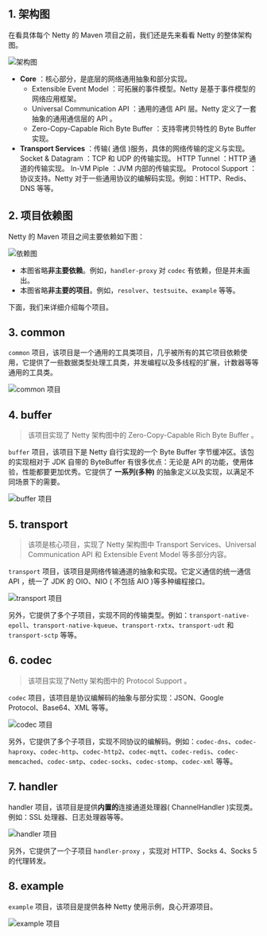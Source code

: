 ## 1. 架构图
在看具体每个 Netty 的 Maven 项目之前，我们还是先来看看 Netty 的整体架构图。

![架构图](https://raw.githubusercontent.com/ZhangShiqiu1993/notes/master/Netty/5.Netty%20%E7%AE%80%E4%BB%8B1-%E9%A1%B9%E7%9B%AE%E7%BB%93%E6%9E%84/assets/01.png)

+ **Core** ：核心部分，是底层的网络通用抽象和部分实现。
    + Extensible Event Model ：可拓展的事件模型。Netty 是基于事件模型的网络应用框架。
    + Universal Communication API ：通用的通信 API 层。Netty 定义了一套抽象的通用通信层的 API 。
    + Zero-Copy-Capable Rich Byte Buffer ：支持零拷贝特性的 Byte Buffer 实现。
+ **Transport Services** ：传输( 通信 )服务，具体的网络传输的定义与实现。
Socket & Datagram ：TCP 和 UDP 的传输实现。
HTTP Tunnel ：HTTP 通道的传输实现。
In-VM Piple ：JVM 内部的传输实现。
Protocol Support ：协议支持。Netty 对于一些通用协议的编解码实现。例如：HTTP、Redis、DNS 等等。

## 2. 项目依赖图
Netty 的 Maven 项目之间主要依赖如下图：

![依赖图](https://raw.githubusercontent.com/ZhangShiqiu1993/notes/master/Netty/5.Netty%20%E7%AE%80%E4%BB%8B1-%E9%A1%B9%E7%9B%AE%E7%BB%93%E6%9E%84/assets/02.png)

+ 本图省略**非主要依赖**。例如，`handler-proxy` 对 `codec` 有依赖，但是并未画出。
+ 本图省略**非主要的项目**。例如，`resolver`、`testsuite`、`example` 等等。


下面，我们来详细介绍每个项目。

## 3. common
`common` 项目，该项目是一个通用的工具类项目，几乎被所有的其它项目依赖使用，它提供了一些数据类型处理工具类，并发编程以及多线程的扩展，计数器等等通用的工具类。

![common 项目](https://raw.githubusercontent.com/ZhangShiqiu1993/notes/master/Netty/5.Netty%20%E7%AE%80%E4%BB%8B1-%E9%A1%B9%E7%9B%AE%E7%BB%93%E6%9E%84/assets/03.png)

## 4. buffer
>该项目实现了 Netty 架构图中的 Zero-Copy-Capable Rich Byte Buffer 。

`buffer` 项目，该项目下是 Netty 自行实现的一个 Byte Buffer 字节缓冲区。该包的实现相对于 JDK 自带的 ByteBuffer 有很多优点：无论是 API 的功能，使用体验，性能都要更加优秀。它提供了 **一系列(多种)** 的抽象定义以及实现，以满足不同场景下的需要。

![buffer 项目](https://raw.githubusercontent.com/ZhangShiqiu1993/notes/master/Netty/5.Netty%20%E7%AE%80%E4%BB%8B1-%E9%A1%B9%E7%9B%AE%E7%BB%93%E6%9E%84/assets/04.png)

## 5. transport
>该项是核心项目，实现了 Netty 架构图中 Transport Services、Universal Communication API 和 Extensible Event Model 等多部分内容。

`transport` 项目，该项目是网络传输通道的抽象和实现。它定义通信的统一通信 API ，统一了 JDK 的 OIO、NIO ( 不包括 AIO )等多种编程接口。

![transport 项目](https://raw.githubusercontent.com/ZhangShiqiu1993/notes/master/Netty/5.Netty%20%E7%AE%80%E4%BB%8B1-%E9%A1%B9%E7%9B%AE%E7%BB%93%E6%9E%84/assets/05.png)

另外，它提供了多个子项目，实现不同的传输类型。例如：`transport-native-epoll`、`transport-native-kqueue`、`transport-rxtx`、`transport-udt` 和 `transport-sctp` 等等。

## 6. codec
>该项目实现了Netty 架构图中的 Protocol Support 。

`codec` 项目，该项目是协议编解码的抽象与部分实现：JSON、Google Protocol、Base64、XML 等等。

![codec 项目](https://raw.githubusercontent.com/ZhangShiqiu1993/notes/master/Netty/5.Netty%20%E7%AE%80%E4%BB%8B1-%E9%A1%B9%E7%9B%AE%E7%BB%93%E6%9E%84/assets/06.png)

另外，它提供了多个子项目，实现不同协议的编解码。例如：`codec-dns`、`codec-haproxy`、`codec-http`、`codec-http2`、`codec-mqtt`、`codec-redis`、`codec-memcached`、`codec-smtp`、`codec-socks`、`codec-stomp`、`codec-xml` 等等。

## 7. handler
handler 项目，该项目是提供**内置的**连接通道处理器( ChannelHandler )实现类。例如：SSL 处理器、日志处理器等等。

![handler 项目](https://raw.githubusercontent.com/ZhangShiqiu1993/notes/master/Netty/5.Netty%20%E7%AE%80%E4%BB%8B1-%E9%A1%B9%E7%9B%AE%E7%BB%93%E6%9E%84/assets/07.png)

另外，它提供了一个子项目 `handler-proxy` ，实现对 HTTP、Socks 4、Socks 5 的代理转发。

## 8. example
`example` 项目，该项目是提供各种 Netty 使用示例，良心开源项目。

![example 项目](https://raw.githubusercontent.com/ZhangShiqiu1993/notes/master/Netty/5.Netty%20%E7%AE%80%E4%BB%8B1-%E9%A1%B9%E7%9B%AE%E7%BB%93%E6%9E%84/assets/08.png)
